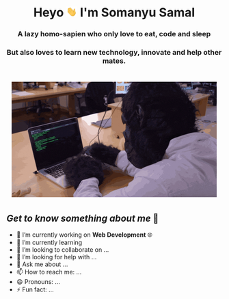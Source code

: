 <h1 align="center">Heyo <img src= "./Assests/Hi.gif" width="25px"> I'm Somanyu Samal</h1>

<h3 align="center">A lazy homo-sapien who only love to eat, code and sleep</h3>
<h3 align="center">But also loves to learn new technology, innovate and help other mates.</h3>
<h1 align="center"><img src="Assests/homo.gif"></h1>

## *Get to know something about me*      :sparkling_heart:

- 🔭 I’m currently working on  **Web Development** 🌐
- 🌱 I’m currently learning 
- 👯 I’m looking to collaborate on ...
- 🤔 I’m looking for help with ...
- 💬 Ask me about ...
- 📫 How to reach me: ...
- 😄 Pronouns: ...
- ⚡ Fun fact: ...

